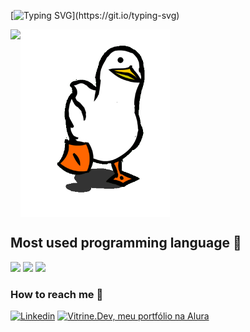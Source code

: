 [![Typing SVG](https://readme-typing-svg.demolab.com?font=Fira+Code&size=33&duration=4000&pause=1000&color=17F700&width=450&height=55&lines=Welcome+to+my+world!)](https://git.io/typing-svg)

<div>
  <img align="center" src="capa.gif" height=300px>
  <img align="left" height=200px src="https://github-readme-stats.vercel.app/api?username=mfelipesoares&show_icons=true&theme=chartreuse-dark">
</div>
<div>
  <h2><b>Most used programming language 🤠</b></h2>
  <img src="https://img.shields.io/badge/JavaScript-323330?style=for-the-badge&logo=javascript&logoColor=F7DF1E">
  <img src="https://img.shields.io/badge/Rust-black?style=for-the-badge&logo=rust&logoColor=#E57324">
  <img src="https://camo.githubusercontent.com/c2d9a0aa0e9931d785a0ef490a10d82d4b6e54a4cfb5e3667f25ce4b34530b61/68747470733a2f2f696d672e736869656c64732e696f2f62616467652f426173682d3030303f7374796c653d666f722d7468652d6261646765266c6f676f3d474e5525323042617368266c6f676f436f6c6f723d677265656e">
</div>
<div>
    <h3><b>How to reach me 📡</b></h3>
    <a href="https://www.linkedin.com/in/mfelipesoares/" target="_blank"><img height='30' src='https://img.shields.io/badge/LinkedIn-000?style=for-the-   badge&logo=linkedin&logoColor=blue' alt='Linkedin'></a>
  <a href="https://cursos.alura.com.br/vitrinedev/mfelipesoares" target="_blank"><img src="https://img.shields.io/badge/vitrine.dev-07283F?style=for-the-badge" alt="Vitrine.Dev, meu portfólio na Alura"></a>
</div>

